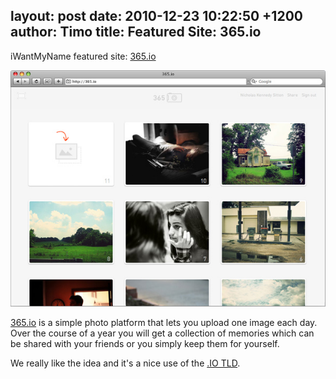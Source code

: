 layout: post
date: 2010-12-23 10:22:50 +1200
author: Timo
title: Featured Site: 365.io
----

iWantMyName featured site: [365.io](http://365.io)

[![screenshot-365.jpg](/media/2010-12-23-screenshot-365.jpg)](http://365.io)

[365.io](http://365.io) is a simple photo platform that lets you upload one image each day. Over the course of a year you will get a collection of memories which can be shared with your friends or you simply keep them for yourself.

We really like the idea and it's a nice use of the [.IO TLD](https://iwantmyname.com/domains/io-domain-name-registration-for-british-indian-ocean-territory).
